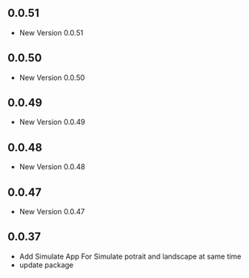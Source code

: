 ## 0.0.51

- New Version 0.0.51


## 0.0.50

- New Version 0.0.50


## 0.0.49

- New Version 0.0.49


## 0.0.48

- New Version 0.0.48


## 0.0.47

- New Version 0.0.47


## 0.0.37

- Add Simulate App For Simulate potrait and landscape at same time
- update package